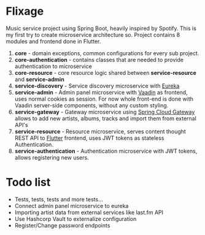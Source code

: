 # Flixage
Music service project using Spring Boot, heavily inspired by Spotify. This is my first try to create microservice architecture so. Project contains 8 modules and frontend done in Flutter.

 1. **core** - domain exceptions, common configurations for every sub project. 
 2. **core-authentication** - contains classes that are needed to provide authentication to microservice
 3. **core-resource** - core resource logic shared between **service-resource** and **service-admin**
 4. **service-discovery** - Service discovery microservice with [Eureka](https://github.com/mechero/spring-boot-eureka)
 5. **service-admin** - Admin panel microservice with [Vaadin](https://vaadin.com/) as frontend, uses normal cookies as session. For now whole front-end is done with Vaadin server-side components, without any custom styling.
 6.  **service-gateway** - Gateway microservice using  [Spring Cloud Gateway](https://github.com/spring-cloud/spring-cloud-gateway) allows to add new artists, albums, tracks and import them from external API's
 7.  **service-resource** - Resource microservice, serves content thought REST API to [Flutter](https://flutter.dev/) frontend, uses JWT tokens as stateless Authentication.
 8. **service-authentication** - Authentication microservice with JWT tokens, allows registering new users. 

# Todo list
- Tests, tests, tests and more tests... 
- Connect admin panel microservice to eureka
- Importing artist data from external services like last.fm API
- Use Hashcorp Vault to externalize configuration
- Register/Change password endpoints